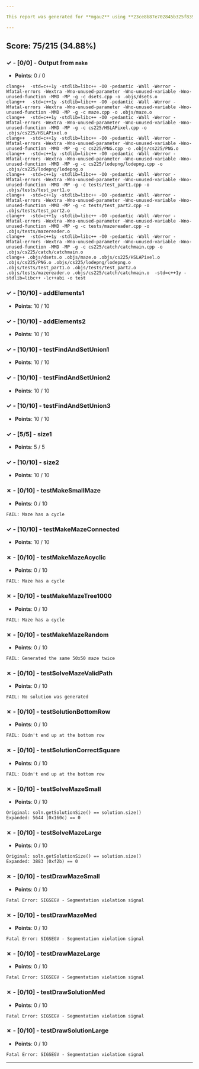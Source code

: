 ```yaml
---

This report was generated for **mgau2** using **23ce8b87e702845b325f839300b6f2ce5bdbd1d8** (latest commit as of **November 7th 2020, 1:42 am**)

---
```





## Score: 75/215 (34.88%)


### ✓ - [0/0] - Output from `make`

- **Points**: 0 / 0


```
clang++  -std=c++1y -stdlib=libc++ -O0 -pedantic -Wall -Werror -Wfatal-errors -Wextra -Wno-unused-parameter -Wno-unused-variable -Wno-unused-function -MMD -MP -g -c dsets.cpp -o .objs/dsets.o
clang++  -std=c++1y -stdlib=libc++ -O0 -pedantic -Wall -Werror -Wfatal-errors -Wextra -Wno-unused-parameter -Wno-unused-variable -Wno-unused-function -MMD -MP -g -c maze.cpp -o .objs/maze.o
clang++  -std=c++1y -stdlib=libc++ -O0 -pedantic -Wall -Werror -Wfatal-errors -Wextra -Wno-unused-parameter -Wno-unused-variable -Wno-unused-function -MMD -MP -g -c cs225/HSLAPixel.cpp -o .objs/cs225/HSLAPixel.o
clang++  -std=c++1y -stdlib=libc++ -O0 -pedantic -Wall -Werror -Wfatal-errors -Wextra -Wno-unused-parameter -Wno-unused-variable -Wno-unused-function -MMD -MP -g -c cs225/PNG.cpp -o .objs/cs225/PNG.o
clang++  -std=c++1y -stdlib=libc++ -O0 -pedantic -Wall -Werror -Wfatal-errors -Wextra -Wno-unused-parameter -Wno-unused-variable -Wno-unused-function -MMD -MP -g -c cs225/lodepng/lodepng.cpp -o .objs/cs225/lodepng/lodepng.o
clang++  -std=c++1y -stdlib=libc++ -O0 -pedantic -Wall -Werror -Wfatal-errors -Wextra -Wno-unused-parameter -Wno-unused-variable -Wno-unused-function -MMD -MP -g -c tests/test_part1.cpp -o .objs/tests/test_part1.o
clang++  -std=c++1y -stdlib=libc++ -O0 -pedantic -Wall -Werror -Wfatal-errors -Wextra -Wno-unused-parameter -Wno-unused-variable -Wno-unused-function -MMD -MP -g -c tests/test_part2.cpp -o .objs/tests/test_part2.o
clang++  -std=c++1y -stdlib=libc++ -O0 -pedantic -Wall -Werror -Wfatal-errors -Wextra -Wno-unused-parameter -Wno-unused-variable -Wno-unused-function -MMD -MP -g -c tests/mazereader.cpp -o .objs/tests/mazereader.o
clang++  -std=c++1y -stdlib=libc++ -O0 -pedantic -Wall -Werror -Wfatal-errors -Wextra -Wno-unused-parameter -Wno-unused-variable -Wno-unused-function -MMD -MP -g -c cs225/catch/catchmain.cpp -o .objs/cs225/catch/catchmain.o
clang++ .objs/dsets.o .objs/maze.o .objs/cs225/HSLAPixel.o .objs/cs225/PNG.o .objs/cs225/lodepng/lodepng.o .objs/tests/test_part1.o .objs/tests/test_part2.o .objs/tests/mazereader.o .objs/cs225/catch/catchmain.o  -std=c++1y -stdlib=libc++ -lc++abi -o test

```


### ✓ - [10/10] - addElements1

- **Points**: 10 / 10





### ✓ - [10/10] - addElements2

- **Points**: 10 / 10





### ✓ - [10/10] - testFindAndSetUnion1

- **Points**: 10 / 10





### ✓ - [10/10] - testFindAndSetUnion2

- **Points**: 10 / 10





### ✓ - [10/10] - testFindAndSetUnion3

- **Points**: 10 / 10





### ✓ - [5/5] - size1

- **Points**: 5 / 5





### ✓ - [10/10] - size2

- **Points**: 10 / 10





### ✗ - [0/10] - testMakeSmallMaze

- **Points**: 0 / 10


```
FAIL: Maze has a cycle
```


### ✓ - [10/10] - testMakeMazeConnected

- **Points**: 10 / 10





### ✗ - [0/10] - testMakeMazeAcyclic

- **Points**: 0 / 10


```
FAIL: Maze has a cycle
```


### ✗ - [0/10] - testMakeMazeTree1000

- **Points**: 0 / 10


```
FAIL: Maze has a cycle
```


### ✗ - [0/10] - testMakeMazeRandom

- **Points**: 0 / 10


```
FAIL: Generated the same 50x50 maze twice
```


### ✗ - [0/10] - testSolveMazeValidPath

- **Points**: 0 / 10


```
FAIL: No solution was generated
```


### ✗ - [0/10] - testSolutionBottomRow

- **Points**: 0 / 10


```
FAIL: Didn't end up at the bottom row
```


### ✗ - [0/10] - testSolutionCorrectSquare

- **Points**: 0 / 10


```
FAIL: Didn't end up at the bottom row
```


### ✗ - [0/10] - testSolveMazeSmall

- **Points**: 0 / 10


```
Original: soln.getSolutionSize() == solution.size()
Expanded: 5644 (0x160c) == 0
```


### ✗ - [0/10] - testSolveMazeLarge

- **Points**: 0 / 10


```
Original: soln.getSolutionSize() == solution.size()
Expanded: 3883 (0xf2b) == 0
```


### ✗ - [0/10] - testDrawMazeSmall

- **Points**: 0 / 10


```
Fatal Error: SIGSEGV - Segmentation violation signal
```


### ✗ - [0/10] - testDrawMazeMed

- **Points**: 0 / 10


```
Fatal Error: SIGSEGV - Segmentation violation signal
```


### ✗ - [0/10] - testDrawMazeLarge

- **Points**: 0 / 10


```
Fatal Error: SIGSEGV - Segmentation violation signal
```


### ✗ - [0/10] - testDrawSolutionMed

- **Points**: 0 / 10


```
Fatal Error: SIGSEGV - Segmentation violation signal
```


### ✗ - [0/10] - testDrawSolutionLarge

- **Points**: 0 / 10


```
Fatal Error: SIGSEGV - Segmentation violation signal
```


---